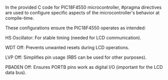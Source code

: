 In the provided C code for PIC18F4550 microcontroller, 
  #pragma directives are used to configure specific aspects of the microcontroller's behavior at compile-time. 

  These configurations ensure the PIC18F4550 operates as intended:

  HS Oscillator: For stable timing (needed for LCD communication).

  WDT Off: Prevents unwanted resets during LCD operations.

  LVP Off: Simplifies pin usage (RB5 can be used for other purposes).

  PBADEN Off: Ensures PORTB pins work as digital I/O (important for the LCD data bus).